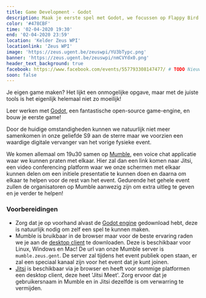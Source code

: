 ```yaml
---
title: Game Development - Godot
description: Maak je eerste spel met Godot, we focussen op Flappy Bird!
color: '#478CBF'
time: '02-04-2020 19:30'
end: '02-04-2020 23:59'
location: 'Kelder Zeus WPI'
locationlink: 'Zeus WPI'
image: 'https://zeus.ugent.be/zeuswpi/YU3bTypc.png'
banner: 'https://zeus.ugent.be/zeuswpi/nmCVYdx0.png' 
header_text_background: true
facebook: https://www.facebook.com/events/557793308147477/ # TODO Nieuw facebook event
soon: false
---
```


Je eigen game maken? Het lijkt een onmogelijke opgave, maar met de juiste tools
is het eigenlijk helemaal niet zo moeilijk!

Leer werken met [Godot](https://godotengine.org), een fantastische open-source game-engine, en bouw 
je eerste game!

Door de huidige omstandigheden kunnen we natuurlijk niet meer samenkomen in onze geliefde S9 aan de sterre maar we voorzien een waardige digitale vervanger van het vorige fysieke event. 

We komen allemaal om 19u30 samen op [Mumble](https://mumble.zeus.gent), een voice chat applicatie waar we kunnen praten met elkaar. Hier zal dan een link komen naar Jitsi, een video conferencing platform waar we onze schermen met elkaar kunnen delen om een initiele presentatie te kunnen doen en daarna om elkaar te helpen voor de rest van het event. Gedurende het gehele event zullen de organisatoren op Mumble aanwezig zijn om extra uitleg te geven en je verder te helpen!

### Voorbereidingen
- Zorg dat je op voorhand alvast de [Godot engine](https://godotengine.org/download) gedownload hebt, deze is natuurlijk nodig om zelf een spel te kunnen maken.
- Mumble is bruikbaar in de browser maar voor de beste ervaring raden we je aan de [desktop client](https://www.mumble.info/downloads/) te downloaden. Deze is beschikbaar voor Linux, Windows en Mac! De url van onze Mumble server is `mumble.zeus.gent`. De server zal tijdens het event publiek open staan, er zal een speciaal kanaal zijn voor het event dat je kunt joinen.
- [Jitsi](https://jitsi.org/) is beschikbaar via je browser en heeft voor sommige platformen een desktop client, deze heet 'Jitsi Meet'. Zorg ervoor dat je gebruikersnaam in Mumble en in Jitsi dezelfde is om verwarring te vermijden.

